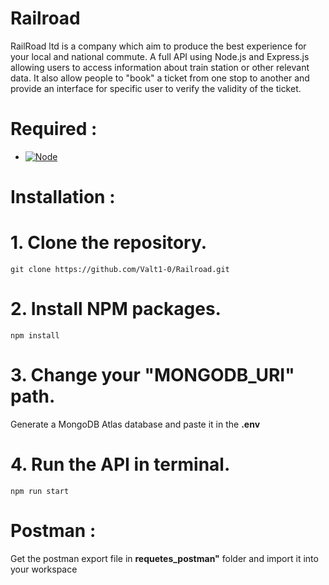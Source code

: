 # Railroad

RailRoad ltd is a company which aim to produce the best experience for your local and national commute.
A full API using Node.js and Express.js allowing users to access information about train station or other relevant data.
It also allow people to "book" a ticket from one stop to another and provide an interface for specific user to verify the validity of the ticket.

# Required :

* [![Node][Node.js]][Node-url]

# Installation :
# 1. Clone the repository.
```
git clone https://github.com/Valt1-0/Railroad.git
```

# 2. Install NPM packages.
```
npm install
```

# 3. Change your "MONGODB_URI" path.
Generate a MongoDB Atlas database and paste it in the **.env**

# 4. Run the API in terminal.
```
npm run start
```

# Postman :
Get the postman export file in **requetes_postman"** folder and import it into your workspace



[Node.js]: https://img.shields.io/badge/node.js-000000?style=for-the-badge&logo=nextdotjs&logoColor=white
[Node-url]: hhttps://nodejs.org/fr/